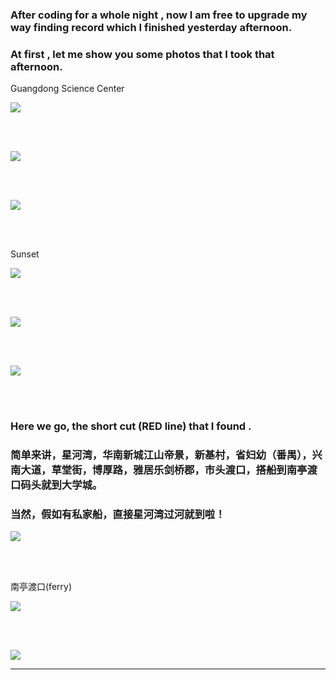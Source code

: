 <!-- 
.. link: 
.. description: 
.. tags: travel
.. date: 2015/08/03 16:38:32
.. title: way-finding
.. slug: way-finding
-->

### After coding for a whole night , now I am free to upgrade my way finding record which I finished yesterday afternoon. 

### At first , let me show you some photos  that I took that afternoon.

Guangdong Science Center

![](http://ww3.sinaimg.cn/large/67804861gw1eupwglo5bsj21kw16oq9h.jpg)

<br/>
<br/>

![](http://ww4.sinaimg.cn/large/67804861gw1eupwgiio26j21kw16o7no.jpg)

<br/>
<br/>

![](http://ww3.sinaimg.cn/large/67804861gw1eupwgpsy01j21kw16owkc.jpg)

<br/>
<br/>

Sunset

![](http://ww4.sinaimg.cn/large/67804861gw1eupwgvh8r0j21kw16owib.jpg)

<br/>
<br/>

![](http://ww3.sinaimg.cn/large/67804861gw1eupwgyeo0lj21kw16on12.jpg)

<br/>
<br/>

![](http://ww3.sinaimg.cn/large/67804861gw1eupxsfrix3j21kw1po42c.jpg)

<br/>
<br/>

### Here we go, the short cut (RED line) that I found .

### 简单来讲，星河湾，华南新城江山帝景，新基村，省妇幼（番禺），兴南大道，草堂街，博厚路，雅居乐剑桥郡，市头渡口，搭船到南亭渡口码头就到大学城。

### 当然，假如有私家船，直接星河湾过河就到啦！

![](http://ww2.sinaimg.cn/large/67804861gw1eupwrow5hdj210e0g1122.jpg)

<br/>
<br/>

<!-- TEASER_END -->


南亭渡口(ferry)

![](http://ww2.sinaimg.cn/large/67804861gw1eupwfus9foj21kw16oai7.jpg)

<br/>
<br/>

![](http://ww4.sinaimg.cn/large/67804861gw1eupwg2w1a0j21kw23udxg.jpg)


 * * *


